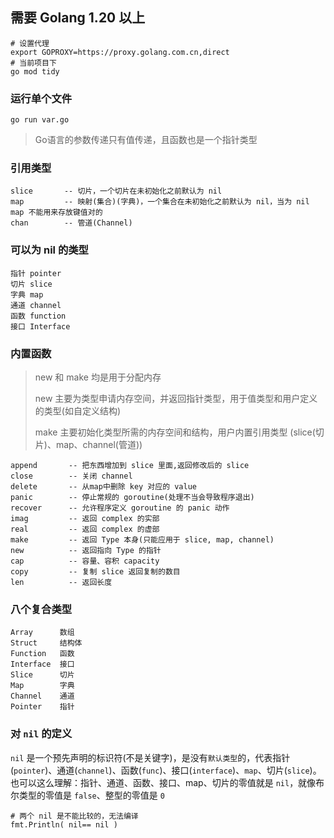 ## 需要 Golang 1.20 以上
```
# 设置代理
export GOPROXY=https://proxy.golang.com.cn,direct
# 当前项目下
go mod tidy
```

### 运行单个文件
```
go run var.go
```

> Go语言的参数传递只有值传递，且函数也是一个指针类型

### 引用类型
```
slice       -- 切片，一个切片在未初始化之前默认为 nil
map         -- 映射(集合)(字典)，一个集合在未初始化之前默认为 nil，当为 nil map 不能用来存放键值对的
chan        -- 管道(Channel)
```

### 可以为 nil 的类型
```
指针 pointer
切片 slice
字典 map
通道 channel
函数 function
接口 Interface
```

### 内置函数
> new 和 make 均是用于分配内存
> 
> new  主要为类型申请内存空间，并返回指针类型，用于值类型和用户定义的类型(如自定义结构)
> 
> make 主要初始化类型所需的内存空间和结构，用户内置引用类型 (slice(切片)、map、channel(管道))

```
append       -- 把东西增加到 slice 里面,返回修改后的 slice
close        -- 关闭 channel
delete       -- 从map中删除 key 对应的 value
panic        -- 停止常规的 goroutine(处理不当会导致程序退出)
recover      -- 允许程序定义 goroutine 的 panic 动作
imag         -- 返回 complex 的实部
real         -- 返回 complex 的虚部
make         -- 返回 Type 本身(只能应用于 slice, map, channel)
new          -- 返回指向 Type 的指针
cap          -- 容量、容积 capacity
copy         -- 复制 slice 返回复制的数目
len          -- 返回长度
```

### 八个复合类型
```
Array      数组
Struct     结构体
Function   函数
Interface  接口
Slice      切片
Map        字典
Channel    通道
Pointer    指针
```

### 对 `nil` 的定义

`nil` 是一个预先声明的标识符(不是关键字)，是没有`默认类型`的，代表指针(`pointer`)、通道(`channel`)、函数(`func`)、接口(`interface`)、`map`、切片(`slice`)。也可以这么理解：指针、通道、函数、接口、map、切片的零值就是 `nil`，就像布尔类型的零值是 `false`、整型的零值是 `0`
```
# 两个 nil 是不能比较的，无法编译
fmt.Println( nil== nil )
```